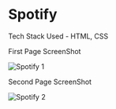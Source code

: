 # Spotify

Tech Stack Used - HTML, CSS

First Page ScreenShot

![Spotify 1](https://github.com/SRINIVAS-VG/Spotify/assets/66298502/607d85eb-ea70-44d7-9ede-db0fbd2e69d3)

Second Page ScreenShot

![Spotify 2](https://github.com/SRINIVAS-VG/Spotify/assets/66298502/399e7bc8-8fe7-4cbf-beba-cbdf806294e6)
